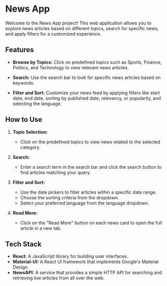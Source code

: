 # News App

Welcome to the News App project! This web application allows you to explore news articles based on different topics, search for specific news, and apply filters for a customized experience.

## Features

- **Browse by Topics:** Click on predefined topics such as Sports, Finance, Politics, and Technology to view relevant news articles.

- **Search:** Use the search bar to look for specific news articles based on keywords.

- **Filter and Sort:** Customize your news feed by applying filters like start date, end date, sorting by published date, relevancy, or popularity, and selecting the language.

## How to Use

1. **Topic Selection:**
   - Click on the predefined topics to view news related to the selected category.

2. **Search:**
   - Enter a search term in the search bar and click the search button to find articles matching your query.

3. **Filter and Sort:**
   - Use the date pickers to filter articles within a specific date range.
   - Choose the sorting criteria from the dropdown.
   - Select your preferred language from the language dropdown.

4. **Read More:**
   - Click on the "Read More" button on each news card to open the full article in a new tab.

## Tech Stack

- **React:** A JavaScript library for building user interfaces.
- **Material-UI:** A React UI framework that implements Google's Material Design.
- **NewsAPI:** A service that provides a simple HTTP API for searching and retrieving live articles from all over the web.



